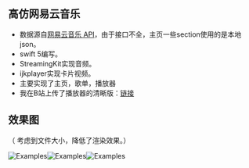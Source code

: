 ## 高仿网易云音乐

* 数据源自[网易云音乐 API](https://github.com/Binaryify/NeteaseCloudMusicApi)，由于接口不全，主页一些section使用的是本地json。
* swift 5编写。
* StreamingKit实现音频。
* ijkplayer实现卡片视频。
* 主要实现了主页，歌单，播放器
* 我在B站上传了播放器的清晰版：[链接](https://www.bilibili.com/video/BV1A54y1W7TT)
	
## 效果图 
（ 考虑到文件大小，降低了渲染效果。）

![Examples](_Gifs/播放1.gif)![Examples](_Gifs/主页.gif)![Examples](_Gifs/歌单.gif)


